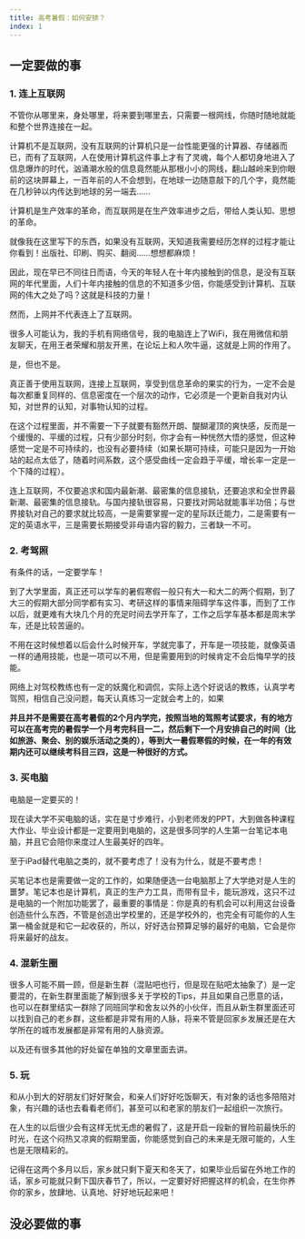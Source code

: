 ```yaml
---
title: 高考暑假：如何安排？
index: 1
---
```


## 一定要做的事

### 1. 连上互联网

不管你从哪里来，身处哪里，将来要到哪里去，只需要一根网线，你随时随地就能和整个世界连接在一起。

计算机不是互联网，没有互联网的计算机只是一台性能更强的计算器、存储器而已，而有了互联网，人在使用计算机这件事上才有了灵魂，每个人都切身地进入了信息爆炸的时代，汹涌潮水般的信息竟然能从那根小小的网线，翻山越岭来到你眼前的这块屏幕上，一百年前的人不会想到，在地球一边随意敲下的几个字，竟然能在几秒钟以内传达到地球的另一端去……

计算机是生产效率的革命，而互联网是在生产效率进步之后，带给人类认知、思想的革命。

就像我在这里写下的东西，如果没有互联网，天知道我需要经历怎样的过程才能让你看到！出版社、印刷、购买、翻阅……想想都麻烦！

因此，现在早已不同往日而语，今天的年轻人在十年内接触到的信息，是没有互联网的年代里面，人们十年内接触的信息的不知道多少倍，你能感受到计算机、互联网的伟大之处了吗？这就是科技的力量！

然而，上网并不代表连上了互联网。

很多人可能认为，我的手机有网络信号，我的电脑连上了WiFi，我在用微信和朋友聊天，在用王者荣耀和朋友开黑，在论坛上和人吹牛逼，这就是上网的作用了。

是，但也不是。

真正善于使用互联网，连接上互联网，享受到信息革命的果实的行为，一定不会是每次都重复同样的、信息密度在一个层次的动作，它必须是一个更新自我对内认知，对世界的认知，对事物认知的过程。

在这个过程里面，并不需要一下子就要有豁然开朗、醍醐灌顶的爽快感，反而是一个缓慢的、平缓的过程，只有少部分时刻，你才会有一种恍然大悟的感觉，但这种感觉一定是不可持续的，也没有必要持续（如果长期可持续，可能只是因为一开始站的起点太低了，随着时间系数，这个感受曲线一定会趋于平缓，增长率一定是一个下降的过程）。

连上互联网，不仅要追求和国内最新潮、最密集的信息接轨，还要追求和全世界最新潮、最密集的信息接轨。与国内接轨很容易，只要找对网站就能事半功倍；与世界接轨对自己的要求就比较高，一是需要掌握一定的星际跃迁能力，二是需要有一定的英语水平，三是需要长期接受非母语内容的毅力，三者缺一不可。

### 2. 考驾照

有条件的话，一定要学车！

到了大学里面，真正还可以学车的暑假寒假一般只有大一和大二的两个假期，到了大三的假期大部分同学都有实习、考研这样的事情来阻碍学车这件事，而到了工作以后，就更难有大块几个月的充足时间去学开车了，工作之后学车基本都是周末学车，还是比较苦逼的。

不用在这时候想着以后会什么时候开车，学就完事了，开车是一项技能，就像英语一样的通用技能，也是一项可以不用，但是需要用到的时候肯定不会后悔早学的技能。

网络上对驾校教练也有一定的妖魔化和调侃，实际上选个好说话的教练，认真学考驾照，相信自己没问题，每天认真练习一定就会考上的，如果

**并且并不是需要在高考暑假的2个月内学完，按照当地的驾照考试要求，有的地方可以在高考完的暑假学一个月考完科目一二，然后剩下一个月安排自己的时间（比如旅游、聚会、别的娱乐活动之类的），等到大一暑假寒假的时候，在一年的有效期内还可以继续考科目三四，这是一种很好的方式。**

### 3. 买电脑

电脑是一定要买的！

现在读大学不买电脑的话，实在是寸步难行，小到老师发的PPT，大到做各种课程大作业、毕业设计都是一定要用到电脑的，这是很多同学的人生第一台笔记本电脑，并且它会陪你来度过人生最美好的四年。

至于iPad替代电脑之类的，就不要考虑了！没有为什么，就是不要考虑！

买笔记本也是需要做一定的工作的，如果随便选一台电脑那上了大学绝对是人生的噩梦。笔记本也是计算机，真正的生产力工具，而带有显卡，能玩游戏，这只不过是电脑的一个附加功能罢了，最重要的事情是：你是真的有机会可以利用这台设备创造些什么东西，不管是创造出学校里的，还是学校外的，也完全有可能你的人生第一桶金就是和它一起收获的，所以，好好选台预算足够的最好的电脑，它会是你将来最好的战友。

### 4. 混新生圈

很多人可能不屑一顾，但是新生群（混贴吧也行，但是现在贴吧太抽象了）是一定要混的，在新生群里面能了解到很多关于学校的Tips，并且如果自己愿意的话，也可以在群里结实一群除了同班同学和舍友以外的小伙伴，而且从新生群里面还可以找到自己的老乡群，这些都是非常有用的人脉，将来不管是回家乡发展还是在大学所在的城市发展都是非常有用的人脉资源。

以及还有很多其他的好处留在单独的文章里面去讲。

### 5. 玩

和从小到大的好朋友们好好聚会，和亲人们好好吃饭聊天，有对象的话也多陪陪对象，有兴趣的话也去看看老师们，甚至可以和老家的朋友们一起组织一次旅行。

在人生的以后很少会有这样无忧无虑的暑假了，这是开启一段新的冒险前最快乐的时光，在这个闷热又凉爽的假期里面，你能感觉到自己的未来是无限可能的，人生也是无限精彩的。

记得在这两个多月以后，家乡就只剩下夏天和冬天了，如果毕业后留在外地工作的话，家乡可能就只剩下国庆春节了，所以，一定要好好把握这样的机会，在生你养你的家乡，放肆地、认真地、好好地玩起来吧！

## 没必要做的事
